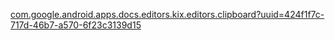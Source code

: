 [com.google.android.apps.docs.editors.kix.editors.clipboard?uuid=424f1f7c-717d-46b7-a570-6f23c3139d15](.attachments/57959530717d13673c0fc6dad90be4654909e92d.clipboard?uuid=424f1f7c-717d-46b7-a570-6f23c3139d15) 